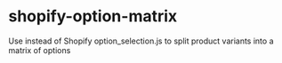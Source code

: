 # shopify-option-matrix
Use instead of Shopify option_selection.js to split product variants into a matrix of options
